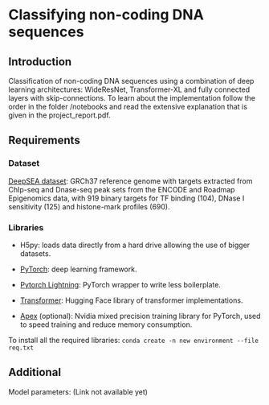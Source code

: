 # Classifying non-coding DNA sequences

## Introduction

Classification of non-coding DNA sequences using a combination of deep learning architectures: WideResNet, Transformer-XL and fully connected layers with skip-connections. To learn about the implementation follow the order in the folder /notebooks and read the extensive explanation that is given in the project_report.pdf.

## Requirements

### Dataset

[DeepSEA dataset](http://deepsea.princeton.edu/media/code/deepsea_train_bundle.v0.9.tar.gz): GRCh37 reference genome with targets extracted from ChIp-seq and Dnase-seq peak sets from the ENCODE and Roadmap Epigenomics data, with 919 binary targets for TF binding (104), DNase I sensitivity (125) and histone-mark profiles (690).

### Libraries

* H5py: loads data directly from a hard drive allowing the use of bigger datasets.

* [PyTorch](https://github.com/pytorch/pytorch): deep learning framework.

* [Pytorch Lightning](https://github.com/PyTorchLightning/pytorch-lightning): PyTorch wrapper to write less boilerplate.

* [Transformer](https://github.com/huggingface/transformers): Hugging Face library of transformer implementations.

* [Apex](https://github.com/NVIDIA/apex) (optional): Nvidia mixed precision training library for PyTorch, used to speed training and reduce memory consumption.

To install all the required libraries: `conda create -n new environment --file req.txt`

## Additional

Model parameters: (Link not available yet)

